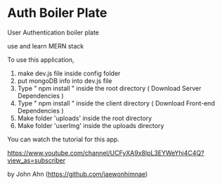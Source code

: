 # Auth Boiler Plate

User Authentication boiler plate

use and learn MERN stack

To use this application,

1. make dev.js file inside config folder
2. put mongoDB info into dev.js file
3. Type " npm install " inside the root directory ( Download Server Dependencies )
4. Type " npm install " inside the client directory ( Download Front-end Dependencies )
5. Make folder 'uploads' inside the root directory
6. Make folder 'userImg' inside the uploads directory

You can watch the tutorial for this app.

https://www.youtube.com/channel/UCFyXA9x8lpL3EYWeYhj4C4Q?view_as=subscriber

by John Ahn (https://github.com/jaewonhimnae)
